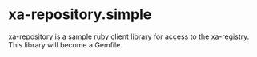 xa-repository.simple
====================

xa-repository is a sample ruby client library for access to the xa-registry.
This library will become a Gemfile.
